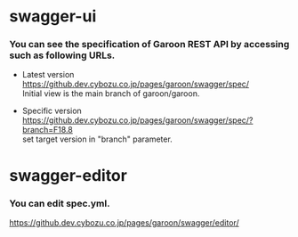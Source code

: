 # swagger-ui
### You can see the specification of Garoon REST API by accessing such as following URLs.

- Latest version  
https://github.dev.cybozu.co.jp/pages/garoon/swagger/spec/  
Initial view is the main branch of garoon/garoon.  


- Specific version  
https://github.dev.cybozu.co.jp/pages/garoon/swagger/spec/?branch=F18.8  
set target version in "branch" parameter.  


# swagger-editor
### You can edit spec.yml.
https://github.dev.cybozu.co.jp/pages/garoon/swagger/editor/
